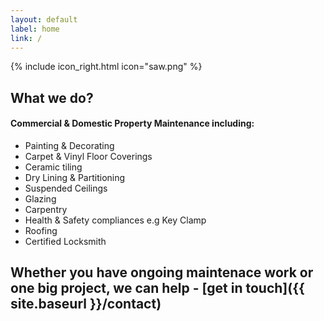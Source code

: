 ```yaml
---
layout: default
label: home
link: /
---
```

{% include icon_right.html icon="saw.png" %}

## What we do?

#### Commercial & Domestic Property Maintenance including:
- Painting & Decorating
- Carpet & Vinyl Floor Coverings
- Ceramic tiling
- Dry Lining & Partitioning
- Suspended Ceilings
- Glazing
- Carpentry
- Health & Safety compliances e.g Key Clamp
- Roofing
- Certified Locksmith

## Whether you have ongoing maintenace work or one big project, we can help - [get in touch]({{ site.baseurl }}/contact)

